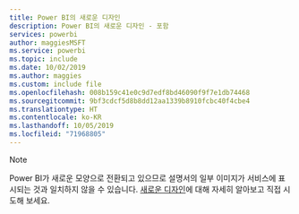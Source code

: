 ```yaml
---
title: Power BI의 새로운 디자인
description: Power BI의 새로운 디자인 - 포함
services: powerbi
author: maggiesMSFT
ms.service: powerbi
ms.topic: include
ms.date: 10/02/2019
ms.author: maggies
ms.custom: include file
ms.openlocfilehash: 008b159c41e0c9d7edf8bd46090f9f7e1db74468
ms.sourcegitcommit: 9bf3cdcf5d8b8dd12aa1339b8910fcbc40f4cbe4
ms.translationtype: HT
ms.contentlocale: ko-KR
ms.lasthandoff: 10/05/2019
ms.locfileid: "71968805"
---
```

> [!NOTE]
> Power BI가 새로운 모양으로 전환되고 있으므로 설명서의 일부 이미지가 서비스에 표시되는 것과 일치하지 않을 수 있습니다. [새로운 디자인](../service-new-look.md)에 대해 자세히 알아보고 직접 시도해 보세요.
